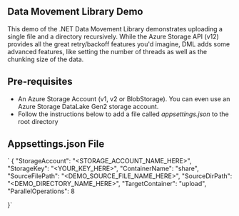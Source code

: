 ﻿## Data Movement Library Demo
This demo of the .NET Data Movement Library demonstrates uploading a single file and a directory recursively. While the Azure Storage API (v12) provides all the great 
retry/backoff features you'd imagine, DML adds some advanced features, like setting the number of threads as well as the chunking size of the data.

## Pre-requisites
- An Azure Storage Account (v1, v2 or BlobStorage). You can even use an Azure Storage DataLake Gen2 storage account.
- Follow the instructions below to add a file called *appsettings.json* to the root directory

## Appsettings.json File
`
{
  "StorageAccount": "<STORAGE_ACCOUNT_NAME_HERE>",
  "StorageKey": "<YOUR_KEY_HERE>",
  "ContainerName": "share",
  "SourceFilePath": "<DEMO_SOURCE_FILE_NAME_HERE>",
  "SourceDirPath": "<DEMO_DIRECTORY_NAME_HERE>",
  "TargetContainer": "upload",
  "ParallelOperations": 8

}`